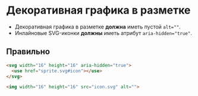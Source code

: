 # Декоративная графика в разметке

- Декоративная графика в разметке **должна** иметь пустой `alt=""`.
- Инлайновые SVG-иконки **должны** иметь атрибут `aria-hidden="true"`.

## Правильно

```html
<svg width="16" height="16" aria-hidden="true">
  <use href="sprite.svg#icon"></use>
</svg>

<img width="16" height="16" src="icon.svg" alt="">
```
